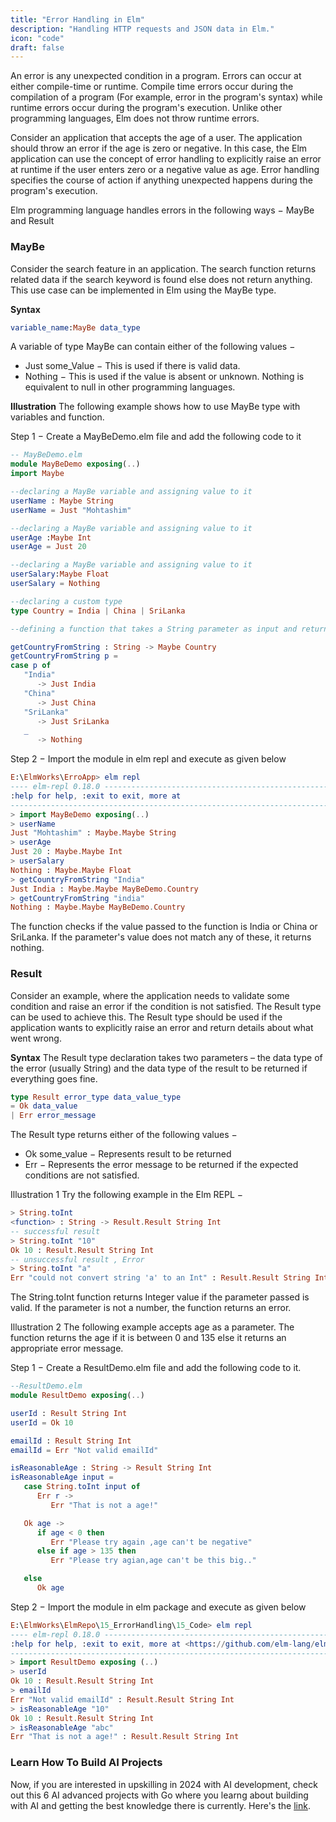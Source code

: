 ```yaml
---
title: "Error Handling in Elm"
description: "Handling HTTP requests and JSON data in Elm."
icon: "code"
draft: false
---
```


An error is any unexpected condition in a program. Errors can occur at either compile-time or runtime. Compile time errors occur during the compilation of a program (For example, error in the program's syntax) while runtime errors occur during the program's execution. Unlike other programming languages, Elm does not throw runtime errors.

Consider an application that accepts the age of a user. The application should throw an error if the age is zero or negative. In this case, the Elm application can use the concept of error handling to explicitly raise an error at runtime if the user enters zero or a negative value as age. Error handling specifies the course of action if anything unexpected happens during the program's execution.

Elm programming language handles errors in the following ways − MayBe and Result

### MayBe
Consider the search feature in an application. The search function returns related data if the search keyword is found else does not return anything. This use case can be implemented in Elm using the MayBe type.

**Syntax**
```elm
variable_name:MayBe data_type
```

A variable of type MayBe can contain either of the following values −

- Just some_Value − This is used if there is valid data.
- Nothing − This is used if the value is absent or unknown. Nothing is equivalent to null in other programming languages.

**Illustration**
The following example shows how to use MayBe type with variables and function.

Step 1 − Create a MayBeDemo.elm file and add the following code to it

```elm
-- MayBeDemo.elm
module MayBeDemo exposing(..)
import Maybe

--declaring a MayBe variable and assigning value to it
userName : Maybe String
userName = Just "Mohtashim"

--declaring a MayBe variable and assigning value to it
userAge :Maybe Int
userAge = Just 20

--declaring a MayBe variable and assigning value to it
userSalary:Maybe Float
userSalary = Nothing

--declaring a custom type
type Country = India | China | SriLanka

--defining a function that takes a String parameter as input and returns a value of type MayBe

getCountryFromString : String -> Maybe Country
getCountryFromString p =
case p of
   "India"
      -> Just India
   "China"
      -> Just China
   "SriLanka"
      -> Just SriLanka
   _
      -> Nothing
```

Step 2 − Import the module in elm repl and execute as given below

```elm
E:\ElmWorks\ErroApp> elm repl
---- elm-repl 0.18.0 -----------------------------------------------------------
:help for help, :exit to exit, more at 
--------------------------------------------------------------------------------
> import MayBeDemo exposing(..)
> userName
Just "Mohtashim" : Maybe.Maybe String
> userAge
Just 20 : Maybe.Maybe Int
> userSalary
Nothing : Maybe.Maybe Float
> getCountryFromString "India"
Just India : Maybe.Maybe MayBeDemo.Country
> getCountryFromString "india"
Nothing : Maybe.Maybe MayBeDemo.Country
```

The function checks if the value passed to the function is India or China or SriLanka. If the parameter's value does not match any of these, it returns nothing.

### Result
Consider an example, where the application needs to validate some condition and raise an error if the condition is not satisfied. The Result type can be used to achieve this. The Result type should be used if the application wants to explicitly raise an error and return details about what went wrong.

**Syntax**
The Result type declaration takes two parameters – the data type of the error (usually String) and the data type of the result to be returned if everything goes fine.

```elm
type Result error_type data_value_type
= Ok data_value
| Err error_message
```

The Result type returns either of the following values −

- Ok some_value − Represents result to be returned
- Err − Represents the error message to be returned if the expected conditions are not satisfied.

Illustration 1
Try the following example in the Elm REPL −

```elm
> String.toInt
<function> : String -> Result.Result String Int
-- successful result
> String.toInt "10"
Ok 10 : Result.Result String Int
-- unsuccessful result , Error
> String.toInt "a"
Err "could not convert string 'a' to an Int" : Result.Result String Int
```

The String.toInt function returns Integer value if the parameter passed is valid. If the parameter is not a number, the function returns an error.

Illustration 2
The following example accepts age as a parameter. The function returns the age if it is between 0 and 135 else it returns an appropriate error message.

Step 1 − Create a ResultDemo.elm file and add the following code to it.

```elm
--ResultDemo.elm
module ResultDemo exposing(..)

userId : Result String Int
userId = Ok 10

emailId : Result String Int
emailId = Err "Not valid emailId"

isReasonableAge : String -> Result String Int
isReasonableAge input =
   case String.toInt input of
      Err r ->
         Err "That is not a age!"

   Ok age ->
      if age < 0 then
         Err "Please try again ,age can't be negative"
      else if age > 135 then
         Err "Please try agian,age can't be this big.."

   else
      Ok age
```

Step 2 − Import the module in elm package and execute as given below

```elm
E:\ElmWorks\ElmRepo\15_ErrorHandling\15_Code> elm repl
---- elm-repl 0.18.0 -----------------------------------------------------------
:help for help, :exit to exit, more at <https://github.com/elm-lang/elm-repl>
--------------------------------------------------------------------------------
> import ResultDemo exposing (..)
> userId
Ok 10 : Result.Result String Int
> emailId
Err "Not valid emailId" : Result.Result String Int
> isReasonableAge "10"
Ok 10 : Result.Result String Int
> isReasonableAge "abc"
Err "That is not a age!" : Result.Result String Int
```

### Learn How To Build AI Projects

Now, if you are interested in upskilling in 2024 with AI development, check out this 6 AI advanced projects with Go where you learng about building with AI and getting the best knowledge there is currently. Here's the [link](https://akhilsharmatech.gumroad.com/l/zgxqq).

